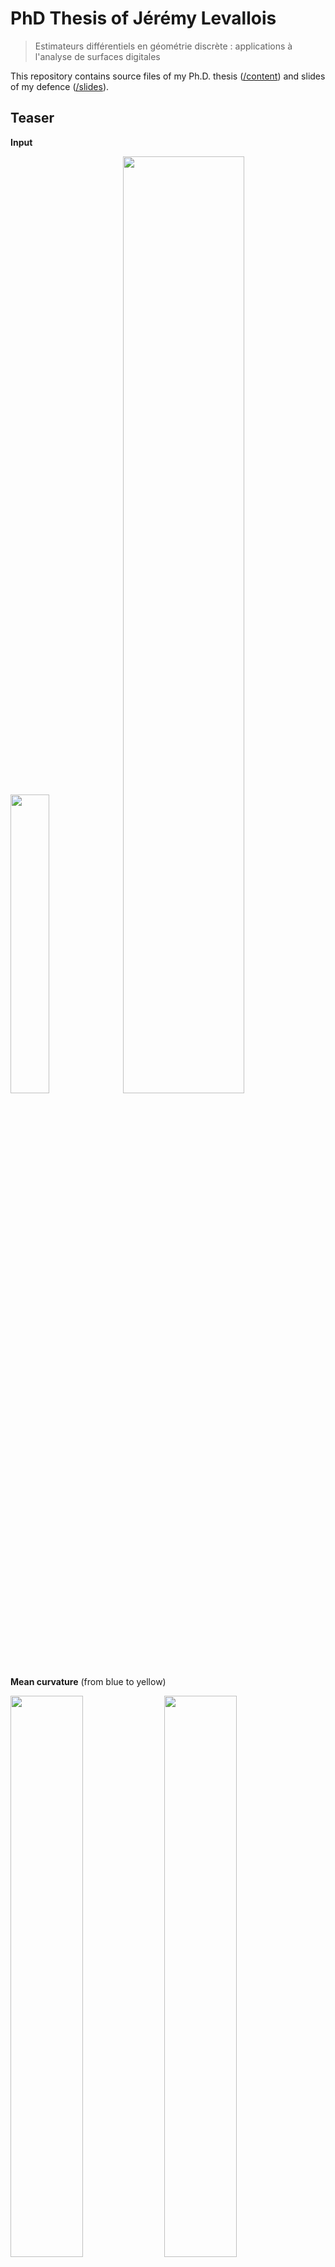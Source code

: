 # PhD Thesis of Jérémy Levallois
> Estimateurs différentiels en géométrie discrète : applications à l'analyse de surfaces digitales

This repository contains source files of my Ph.D. thesis ([/content](https://github.com/jlevallois/PhD-Thesis/tree/master/content)) and slides of my defence ([/slides](https://github.com/jlevallois/PhD-Thesis/tree/master/slides)).

## Teaser

**Input**

<img src="http://liris.cnrs.fr/jeremy.levallois/Papers/Thesis/Slides/img/OctaFlower.png" width="35%" />
<img src="http://liris.cnrs.fr/jeremy.levallois/Papers/Thesis/Slides/img/OctaFlower_noise_zoom2.png" width="62%" />

**Mean curvature** (from blue to yellow)

<img src="http://liris.cnrs.fr/jeremy.levallois/images/ii_dragon512.png" width="48%" />
<img src="http://liris.cnrs.fr/jeremy.levallois/images/ii_octa-noise.png" width="48%" />

**Principal directions**

<img src="http://liris.cnrs.fr/jeremy.levallois/Papers/Thesis/Slides/img/curvature/octa-256-prindir1_0001.png" width="48%" />
<img src="http://liris.cnrs.fr/jeremy.levallois/Papers/Thesis/Slides/img/curvature/octa-256-prindir2_0001.png" width="48%" />

**Feature classification** (red: singularities, blue: smooth, green: flat)

<img src="http://liris.cnrs.fr/jeremy.levallois/images/OctaFlower_1024_II_scale.png" width="48%" />
<img src="http://liris.cnrs.fr/jeremy.levallois/images/Fandisk_noise_II_scale.png" width="48%" />



## About me

I ~~am~~was* a PhD student in co-supervision with the M2DisCo team at the [LIRIS](https://liris.cnrs.fr) laboratory (Université de Lyon) and the LIMD team at the [LAMA](http://www.lama.univ-savoie.fr) laboratory (Université de Savoie Mont-Blanc) since the 15th of March 2012.
I'm currently working under the advisorship of David Coeurjolly ([@dcoeurjo](https://github.com/dcoeurjo/)) and Jacques-Olivier Lachaud ([@JacquesOlivierLachaud](https://github.com/JacquesOlivierLachaud)).
My research topic revolves around obtaining geometrical characteristics on digital objects.

(*) My Ph.D. defence was [Thursday, 12th November, 2015](http://www.insa-lyon.fr/fr/evenement/soutenance-these-jeremy-nicolas-levallois), at Lyon - France.

## Abstract

3D image acquisition devices are now ubiquitous in many domains of science,
including biomedical imaging, material science, or manufacturing. Most of these
devices (MRI, Backscatter X-ray, micro-tomography, confocal microscopy, PET scans)
produce a set of data organized on a regular grid, which we call digital data,
commonly called pixels in 2D images and voxels in 3D images. Properly processed,
these data approach the geometry of imaged shapes, like organs in biomedical
imagery or objects in engineering.

In this thesis, we are interested in extracting the geometry of such digital
data, and, more precisely, we focus on approaching geometrical differential
quantities such as the curvature of these objects. These quantities are the
critical ingredients of several applications like surface reconstruction or
object recognition, matching or comparison. We focus on the proof of multigrid
convergence of these estimators, which in turn guarantees the quality of
estimations. More precisely, when the resolution of the acquisition device is
increased, our geometric estimates are more accurate. Our method is based on
integral invariants and on digital approximation of volumetric integrals.

Finally, we present a surface classification method, which analyzes digital data
in a multiscale framework and classifies surface elements into three categories:
smooth part, planar part, and singular part (tangent discontinuity). Such
feature detection is used in several geometry pipelines, like mesh compression
or object recognition. The stability to parameters and the robustness to noise
are evaluated with respect to state-of-the-art methods. All our tools for
analyzing digital data are applied to 3D X-ray tomography of snow
microstructures and their relevance is evaluated and discussed.

## Keywords
*digital geometry; multigrid convergence; differential quantities; curvature; normal vector; estimators; integral invariants; feature; surface classification;*

## Bibtex entry

    @phdthesis{jlevallois_PhD,
      author  = {Jérémy Levallois},
      title   = {Estimateurs diff\'erentiels en g\'eom\'etrie discr\`ete : applications \`a l'analyse de surfaces digitales},
      school  = {INSA-Lyon},
      year    = 2015,
      month   = 11
    }

> Jérémy Levallois. "Estimateurs différentiels en géométrie discrète : applications à l'analyse de surfaces digitales." PhD diss., INSA-Lyon, 2015.

## Tools used
- Slides : based on [Reveal.js](https://github.com/hakimel/reveal.js/)
- Thesis template : based on [Clean Thesis](https://github.com/derric/cleanthesis/)
- Graphs : [MatPlotLib](http://matplotlib.org/)
- Figures : [InkScape](https://inkscape.org/) - TikZ
- Experiments : All Source codes are available in [DGtal library](https://github.com/DGtal-team/DGtal/) and [DGtalTools](https://github.com/DGtal-team/DGtalTools/)

## License
All this work is under [Creative Commons CC BY-NC-SA 4.0](http://creativecommons.org/licenses/by-nc-sa/4.0/) license, see [LICENSE.md](https://github.com/jlevallois/PhD-Thesis/blob/master/LICENSE.md)

## This work has been done thanks to
<img src="http://liris.cnrs.fr/jeremy.levallois/images/Liris-80.png" alt="LIRIS" />
<img src="http://liris.cnrs.fr/jeremy.levallois/images/LAMA-80.png" alt="LAMA" />
<img src="http://liris.cnrs.fr/jeremy.levallois/images/nINSA-80.png" alt="INSA-Lyon" height="60px"/>
<img src="http://liris.cnrs.fr/jeremy.levallois/images/UnivLyon-80.png" alt="Université de Lyon" />
<img src="http://liris.cnrs.fr/jeremy.levallois/images/UnivSMB-80.png" alt="Université de Savoie Mont-Blanc" height="80px" />
<img src="http://liris.cnrs.fr/jeremy.levallois/images/CNRS-80.png" alt="CNRS" />
<img src="http://liris.cnrs.fr/jeremy.levallois/images/ANR-80.png" alt="ANR" height="80px" />
<img src="http://liris.cnrs.fr/jeremy.levallois/images/DGtal-80.png" alt="DGtal" />
